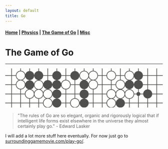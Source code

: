 ```yaml
---
layout: default
title: Go
---
```


#### [Home](index.md) | [Physics](physics.md) | [The Game of Go](go.md) | [Misc](misc.md)

# The Game of Go
---

![Go image](/images/go_image2.png)


> "The rules of Go are so elegant, organic and rigorously logical that if intelligent life forms exist elsewhere in the universe they almost certainly play go." - Edward Lasker

I will add a lot more stuff here eventually. For now just go to [surroundinggamemovie.com/play-go/](https://www.surroundinggamemovie.com/play-go/).

